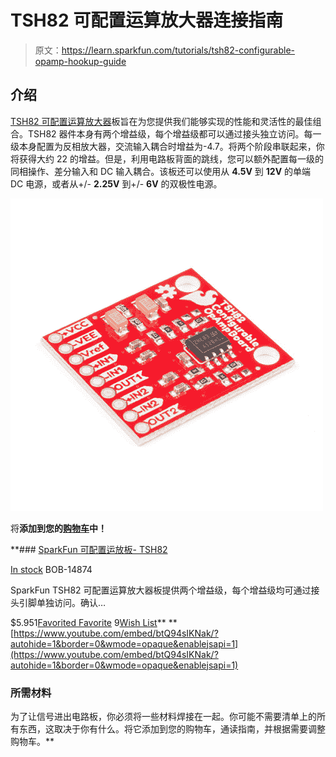 # TSH82 可配置运算放大器连接指南

> 原文：<https://learn.sparkfun.com/tutorials/tsh82-configurable-opamp-hookup-guide>

## 介绍

[TSH82 可配置运算放大器](https://www.sparkfun.com/products/14874)板旨在为您提供我们能够实现的性能和灵活性的最佳组合。TSH82 器件本身有两个增益级，每个增益级都可以通过接头独立访问。每一级本身配置为反相放大器，交流输入耦合时增益为-4.7。将两个阶段串联起来，你将获得大约 22 的增益。但是，利用电路板背面的跳线，您可以额外配置每一级的同相操作、差分输入和 DC 输入耦合。该板还可以使用从 **4.5V** 到 **12V** 的单端 DC 电源，或者从+/- **2.25V** 到+/- **6V** 的双极性电源。

[![SparkFun Configurable OpAmp Board - TSH82](img/40641132eedd22fef9ba1b82260b04f7.png)](https://www.sparkfun.com/products/14874) 

将**添加到您的[购物车](https://www.sparkfun.com/cart)中！**

 **### [SparkFun 可配置运放板- TSH82](https://www.sparkfun.com/products/14874)

[In stock](https://learn.sparkfun.com/static/bubbles/ "in stock") BOB-14874

SparkFun TSH82 可配置运算放大器板提供两个增益级，每个增益级均可通过接头引脚单独访问。确认…

$5.951[Favorited Favorite](# "Add to favorites") 9[Wish List](# "Add to wish list")** **[https://www.youtube.com/embed/btQ94sIKNak/?autohide=1&border=0&wmode=opaque&enablejsapi=1](https://www.youtube.com/embed/btQ94sIKNak/?autohide=1&border=0&wmode=opaque&enablejsapi=1)

### 所需材料

为了让信号进出电路板，你必须将一些材料焊接在一起。你可能不需要清单上的所有东西，这取决于你有什么。将它添加到您的购物车，通读指南，并根据需要调整购物车。**